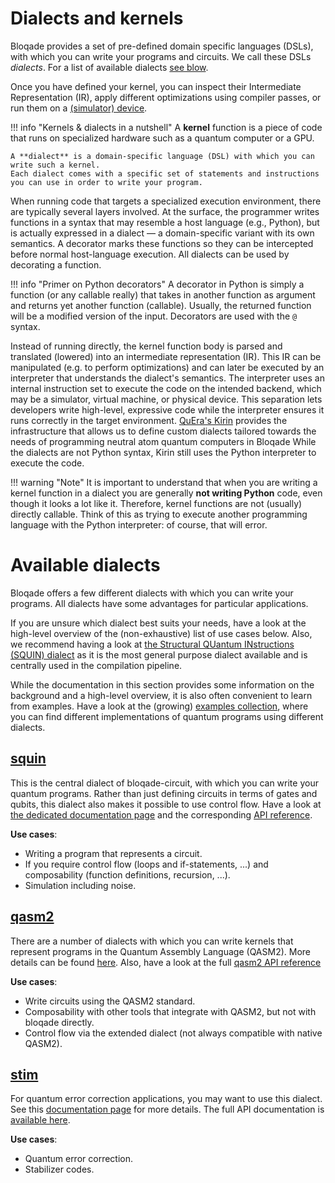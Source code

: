 # Dialects and kernels

Bloqade provides a set of pre-defined domain specific languages (DSLs), with which you can write your programs and circuits.
We call these DSLs *dialects*.
For a list of available dialects [see blow](#available-dialects).

Once you have defined your kernel, you can inspect their Intermediate Representation (IR), apply different optimizations using compiler passes, or run them on a [(simulator) device](../simulator_device/simulator_device.md).

!!! info "Kernels & dialects in a nutshell"
    A **kernel** function is a piece of code that runs on specialized hardware such as a quantum computer or a GPU.

    A **dialect** is a domain-specific language (DSL) with which you can write such a kernel.
    Each dialect comes with a specific set of statements and instructions you can use in order to write your program.


When running code that targets a specialized execution environment, there are typically several layers involved.
At the surface, the programmer writes functions in a syntax that may resemble a host language (e.g., Python), but is actually expressed in a dialect — a domain-specific variant with its own semantics.
A decorator marks these functions so they can be intercepted before normal host-language execution.
All dialects can be used by decorating a function.

!!! info "Primer on Python decorators"
    A decorator in Python is simply a function (or any callable really) that takes in another function as argument and returns yet another function (callable).
    Usually, the returned function will be a modified version of the input.
    Decorators are used with the `@` syntax.


Instead of running directly, the kernel function body is parsed and translated (lowered) into an intermediate representation (IR).
This IR can be manipulated (e.g. to perform optimizations) and can later be executed by an interpreter that understands the dialect's semantics.
The interpreter uses an internal instruction set to execute the code on the intended backend, which may be a simulator, virtual machine, or physical device.
This separation lets developers write high-level, expressive code while the interpreter ensures it runs correctly in the target environment.
[QuEra's Kirin](https://queracomputing.github.io/kirin/latest/) provides the infrastructure that allows us to define custom dialects tailored towards the needs of programming neutral atom quantum computers in Bloqade
While the dialects are not Python syntax, Kirin still uses the Python interpreter to execute the code.


!!! warning "Note"
    It is important to understand that when you are writing a kernel function in a dialect you are generally **not writing Python** code, even though it looks a lot like it.
    Therefore, kernel functions are not (usually) directly callable.
    Think of this as trying to execute another programming language with the Python interpreter: of course, that will error.


# Available dialects

Bloqade offers a few different dialects with which you can write your programs.
All dialects have some advantages for particular applications.

If you are unsure which dialect best suits your needs, have a look at the high-level overview of the (non-exhaustive) list of use cases below.
Also, we recommend having a look at [the Structural QUantum INstructions (SQUIN) dialect](./squin.md) as it is the most general purpose dialect available and is centrally used in the compilation pipeline.

While the documentation in this section provides some information on the background and a high-level overview, it is also often convenient to learn from examples.
Have a look at the (growing) [examples collection](../examples/), where you can find different implementations of quantum programs using different dialects.


## [squin](./squin.md)

This is the central dialect of bloqade-circuit, with which you can write your quantum programs.
Rather than just defining circuits in terms of gates and qubits, this dialect also makes it possible to use control flow.
Have a look at [the dedicated documentation page](./squin.md) and the corresponding [API reference](../../reference/bloqade-circuit/src/bloqade/squin/).

**Use cases**:

* Writing a program that represents a circuit.
* If you require control flow (loops and if-statements, ...) and composability (function definitions, recursion, ...).
* Simulation including noise.


## [qasm2](./qasm2.md)

There are a number of dialects with which you can write kernels that represent programs in the Quantum Assembly Language (QASM2).
More details can be found [here](./qasm2.md).
Also, have a look at the full [qasm2 API reference](../../reference/bloqade-circuit/src/bloqade/qasm2/)

**Use cases**:

* Write circuits using the QASM2 standard.
* Composability with other tools that integrate with QASM2, but not with bloqade directly.
* Control flow via the extended dialect (not always compatible with native QASM2).


## [stim](./stim.md)

For quantum error correction applications, you may want to use this dialect.
See this [documentation page](./stim.md) for more details.
The full API documentation is [available here](../../reference/bloqade-circuit/src/bloqade/stim/).

**Use cases**:

* Quantum error correction.
* Stabilizer codes.
